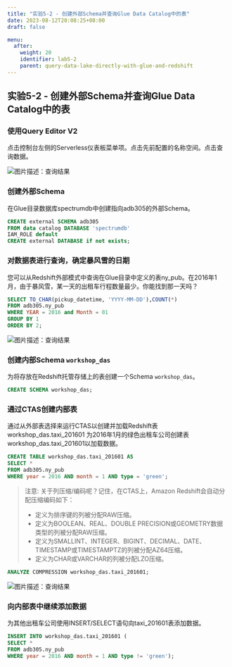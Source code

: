 ```yaml
---
title: "实验5-2 - 创建外部Schema并查询Glue Data Catalog中的表"
date: 2023-08-12T20:08:25+08:00
draft: false

menu:
  after:
    weight: 20
    identifier: lab5-2
    parent: query-data-lake-directly-with-glue-and-redshift
---
```


## 实验5-2 - 创建外部Schema并查询Glue Data Catalog中的表

### 使用Query Editor V2

点击控制台左侧的Serverless仪表板菜单项。点击先前配置的名称空间。点击查询数据。

  ![图片描述：查询结果](/lab5-2-1.png)

### 创建外部Schema

在Glue目录数据库spectrumdb中创建指向adb305的外部Schema。

```sql
CREATE external SCHEMA adb305
FROM data catalog DATABASE 'spectrumdb'
IAM_ROLE default
CREATE external DATABASE if not exists;
```

### 对数据表进行查询，确定暴风雪的日期

您可以从Redshift外部模式中查询在Glue目录中定义的表ny_pub。在2016年1月，由于暴风雪，某一天的出租车行程数量最少。你能找到那一天吗？

```sql
SELECT TO_CHAR(pickup_datetime, 'YYYY-MM-DD'),COUNT(*)
FROM adb305.ny_pub
WHERE YEAR = 2016 and Month = 01
GROUP BY 1
ORDER BY 2;
```

  ![图片描述：查询结果](/lab5-2-2.png)

### 创建内部Schema `workshop_das`

为将存放在Redshift托管存储上的表创建一个Schema `workshop_das`。

```sql
CREATE SCHEMA workshop_das;
```

### 通过CTAS创建内部表

通过从外部表选择来运行CTAS以创建并加载Redshift表workshop_das.taxi_201601
为2016年1月的绿色出租车公司创建表workshop_das.taxi_201601以加载数据。

```sql
CREATE TABLE workshop_das.taxi_201601 AS
SELECT *
FROM adb305.ny_pub
WHERE year = 2016 AND month = 1 AND type = 'green';
```

> 注意: 关于列压缩/编码呢？记住，在CTAS上，Amazon Redshift会自动分配压缩编码如下：
> - 定义为排序键的列被分配RAW压缩。
> - 定义为BOOLEAN、REAL、DOUBLE PRECISION或GEOMETRY数据类型的列被分配RAW压缩。
> - 定义为SMALLINT、INTEGER、BIGINT、DECIMAL、DATE、TIMESTAMP或TIMESTAMPTZ的列被分配AZ64压缩。
> - 定义为CHAR或VARCHAR的列被分配LZO压缩。

```sql
ANALYZE COMPRESSION workshop_das.taxi_201601;
```

  ![图片描述：查询结果](/lab5-2-3.png)

### 向内部表中继续添加数据

为其他出租车公司使用INSERT/SELECT语句向taxi_201601表添加数据。

```sql
INSERT INTO workshop_das.taxi_201601 (
SELECT *
FROM adb305.ny_pub
WHERE year = 2016 AND month = 1 AND type != 'green');

```